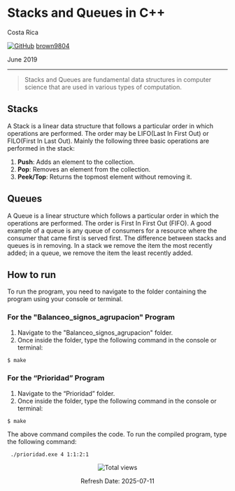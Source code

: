 # Stacks and Queues in C++

Costa Rica

[![GitHub](https://img.shields.io/badge/--181717?logo=github&logoColor=ffffff)](https://github.com/)
[brown9804](https://github.com/brown9804)

June 2019

----------

> Stacks and Queues are fundamental data structures in computer science that are used in various types of computation.

## Stacks
A Stack is a linear data structure that follows a particular order in which operations are performed. The order may be LIFO(Last In First Out) or FILO(First In Last Out). Mainly the following three basic operations are performed in the stack:

1. **Push**: Adds an element to the collection.
2. **Pop**: Removes an element from the collection.
3. **Peek/Top**: Returns the topmost element without removing it.

## Queues
A Queue is a linear structure which follows a particular order in which the operations are performed. The order is First In First Out (FIFO). A good example of a queue is any queue of consumers for a resource where the consumer that came first is served first. The difference between stacks and queues is in removing. In a stack we remove the item the most recently added; in a queue, we remove the item the least recently added.

## How to run

To run the program, you need to navigate to the folder containing the program using your console or terminal. 

### For the "Balanceo_signos_agrupacion" Program
1. Navigate to the "Balanceo_signos_agrupacion" folder.
2. Once inside the folder, type the following command in the console or terminal:

```bash
$ make
```

### For the “Prioridad” Program
1. Navigate to the “Prioridad” folder.
2. Once inside the folder, type the following command in the console or terminal:
```
$ make
```

The above command compiles the code. To run the compiled program, type the following command:

```
 ./prioridad.exe 4 1:1:2:1
```

<!-- START BADGE -->
<div align="center">
  <img src="https://img.shields.io/badge/Total%20views-1022-limegreen" alt="Total views">
  <p>Refresh Date: 2025-07-11</p>
</div>
<!-- END BADGE -->